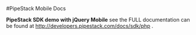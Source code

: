 #PipeStack Mobile Docs

**PipeStack SDK demo with jQuery Mobile** see the FULL documentation can be found at http://developers.pipestack.com/docs/sdk/php .
 

